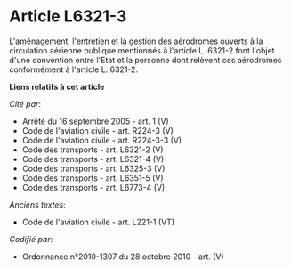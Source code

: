 # Article L6321-3

L'aménagement, l'entretien et la gestion des aérodromes ouverts à la circulation aérienne publique mentionnés à l'article L.
6321-2 font l'objet d'une convention entre l'Etat et la personne dont relèvent ces aérodromes conformément à l'article L.
6321-2.

**Liens relatifs à cet article**

_Cité par_:

  - Arrêté du 16 septembre 2005 - art. 1 (V)
  - Code de l'aviation civile - art. R224-3 (V)
  - Code de l'aviation civile - art. R224-3-3 (V)
  - Code des transports - art. L6321-2 (V)
  - Code des transports - art. L6321-4 (V)
  - Code des transports - art. L6325-3 (V)
  - Code des transports - art. L6351-5 (V)
  - Code des transports - art. L6773-4 (V)

_Anciens textes_:

  - Code de l'aviation civile - art. L221-1 (VT)

_Codifié par_:

  - Ordonnance n°2010-1307 du 28 octobre 2010 - art. (V)
